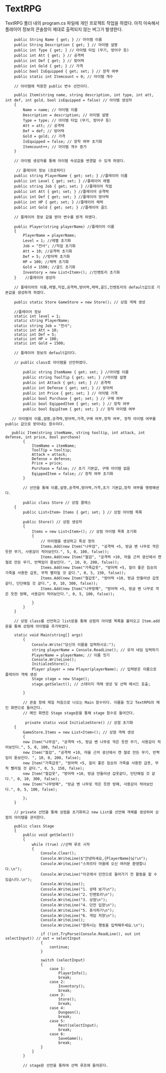 # TextRPG

TextRPG 폴더 내의 program.cs 파일에 개인 프로젝트 작업을 하였다.
아직 미숙해서 플레이어 정보의 콘솔창이 제대로 출력되지 않는 버그가 발생한다.

        public String Name { get; } // 아이템 이름
        public String Description { get; } // 아이템 설명
        public int Type { get; } // 아이템 타입 (무기, 방어구 등)
        public int Att { get; } // 공격력
        public int Def { get; } // 방어력
        public int Gold { get; } // 가격
        public bool IsEquipped { get; set; } // 장착 여부
        public static int Itemcount = 0; // 아이템 개수

        // 아이템에 적용한 public 변수 선언이다.

        public Item(string name, string description, int type, int att, int def, int gold, bool isEquipped = false) // 아이템 생성자
        {
            Name = name; // 아이템 이름
            Description = description; // 아이템 설명
            Type = type; // 아이템 타입 (무기, 방어구 등)
            Att = att; // 공격력
            Def = def; // 방어력
            Gold = gold; // 가격
            IsEquipped = false; // 장착 여부 초기화
            Itemcount++; // 아이템 개수 증가
        }

        // 아이템 생성자를 통해 아이템 속성값을 변경할 수 있게 하였다.

         // 플레이어 정보 (프로퍼티)
        public string PlayerName { get; set; } //플레이어 이름
        public int Level { get; set; } //플레이어 레벨
        public string Job { get; set; } //플레이어 직업
        public int Att { get; set; } //플레이어 공격력
        public int Def { get; set; } //플레이어 방어력
        public int HP { get; set; } //플레이어 체력
        public int Gold { get; set; } //플레이어 골드

        // 플레이어 정보 값을 받아 변수를 받게 하였다.

        public Player(string playerName) //플레이어 이름
        {
            PlayerName = playerName;
            Level = 1; //레벨 초기화
            Job = "전사"; //직업 초기화
            Att = 10; //공격력 초기화
            Def = 5; //방어력 초기화
            HP = 100; //체력 초기화
            Gold = 1500; //골드 초기화
            Inventory = new List<Item>(); //인벤토리 초기화
        }    //플레이어 생성자

        // 플레이어의 이름,레벨,직업,공격력,방어력,체력,골드,인벤토리의 default값으로 기본값을 생성하게 하였다.

        public static Store GameStore = new Store(); // 상점 객체 생성

        //플레이어 정보
        static int level = 1;
        static string PlayerName;
        static string Job = "전사";
        static int Att = 10;
        static int Def = 5;
        static int HP = 100;
        static int Gold = 1500;

        // 플레이어 정보의 default값이다.

        // public class로 아이템을 선언하였다.

            public string ItemName { get; set; } //아이템 이름
            public string ToolTip { get; set; } //아이템 설명
            public int Attack { get; set; } // 공격력
            public int Defense { get; set; } // 방어력
            public int Price { get; set; } // 아이템 가격
            public bool Purchase { get; set; } // 구매 여부
            public bool EqippedItem { get; set; } // 장착 여부
            public bool EqipItem { get; set; } // 장착 아이템 여부

       // 아이템의 이름,설명,공격력,방어력,가격,구매 여부,장착 여부, 장착 아이템 여부를 public 값으로 받아내는 함수이다.

       public Item(string itemName, string tooltip, int attack, int defense, int price, bool purchase)
            {
                ItemName = itemName;
                ToolTip = tooltip;
                Attack = attack;
                Defense = defense;
                Price = price;
                Purchase = false; // 초기 기본값, 구매 아이템 없음
                EqippedItem = false; // 장착 여부 초기화
            }

            // 선언을 통해 이름,설명,공격력,방어력,가격,초기 기본값,장착 여부를 명령해낸다.

            public class Store // 상점 클래스
        {
            public List<Item> Items { get; set; } // 상점 아이템 목록

            public Store() // 상점 생성자
            {
                Items = new List<Item>(); // 상점 아이템 목록 초기화
                {
                    // 아이템을 생성하고 특성 정의
                    Items.Add(new Item("나무검", "공격력 +5, 방금 벤 나무로 깍은 듯한 무기, 사용감이 적어보인다.", 5, 0, 100, false));
                    Items.Add(new Item("철검", "공격력 +10, 마을 근처 광산에서 캔 철로 만든 무기, 반짝임이 돋보인다. ", 10, 0, 200, false));
                    Items.Add(new Item("가죽갑옷", "방어력 +5, 질이 좋은 짐승의 가죽을 사용한 갑옷, 무척 빨라질 것 같다.", 0, 5, 150, false));
                    Items.Add(new Item("철갑옷", "방어력 +10, 방금 만들어낸 갑옷같다, 단단해질 것 같다.", 0, 10, 300, false));
                    Items.Add(new Item("나무방패", "방어력 +5, 방금 벤 나무로 깍은 듯한 방패, 사용감이 적어보인다.", 0, 5, 100, false));    
            
                }
            }
        }

        // 상점 class를 선언하고 list문을 통해 상점의 아이템 목록을 불러오고 Item.add문을 통해 상점에 아이템을 추가하였다.

        static void Main(string[] args)
            {
                Console.Write("당신의 이름을 입력하시오:");
                string playerName = Console.ReadLine(); // 유저 네임 입력하기
                PlayerName = playerName; // 이름 짓기
                Console.WriteLine();
                InitialzeStore();
                Player player = new Player(playerName); // 입력받은 이름으로 플레이어 객체 생성
                Stage stage = new Stage();
                stage.getSelect(); // 스테이지 객체 생성 및 선택 메서드 호출;

            }

            // 콘솔 창에 제일 처음으로 나오는 Main 함수이다. 이름을 짓고 TextRPG의 메인 화면으로 들어간다.
            // 메인 화면은 Stage stage문을 통해 stage 함수로 들어간다.

             private static void InitialzeStore() // 상점 초기화
        {
            GameStore.Items = new List<Item>(); // 상점 객체 생성
            {
            new Item("나무검", "공격력 +5, 방금 벤 나무로 깍은 듯한 무기, 사용감이 적어보인다.", 5, 0, 100, false);
            new Item("철검", "공격력 +10, 마을 근처 광산에서 캔 철로 만든 무기, 반짝임이 돋보인다. ", 10, 0, 200, false);
            new Item("가죽갑옷", "방어력 +5, 질이 좋은 짐승의 가죽을 사용한 갑옷, 무척 빨라질 것 같다.", 0, 5, 150, false);
            new Item("철갑옷", "방어력 +10, 방금 만들어낸 갑옷같다, 단단해질 것 같다.", 0, 10, 300, false);
            new Item("나무방패", "방금 벤 나무로 깍은 듯한 방패, 사용감이 적어보인다.", 0, 5, 100, false);

            };
        }

        // private 선언을 통해 상점을 초기화하고 new List를 선언해 객체를 생성하여 상점의 아이템을 관리한다.

        public class Stage
        {
            public void getSelect()
            {
                while (true) //선택 루프 시작
                {
                    Console.Clear();
                    Console.WriteLine($"안녕하세요,{PlayerName}님!\n");
                    Console.WriteLine("스파르타 마을에 오신 여러분 환영합니다.\n");
                    Console.WriteLine("이곳에서 던전으로 들어가기 전 활동을 할 수 있습니다.\n");
                    Console.WriteLine();
                    Console.WriteLine("1. 상태 보기\n");
                    Console.WriteLine("2. 인벤토리\n");
                    Console.WriteLine("3. 상점\n");
                    Console.WriteLine("4. 던전 입장\n");
                    Console.WriteLine("5. 휴식하기\n");
                    Console.WriteLine("6. 게임 저장\n");
                    Console.WriteLine();
                    Console.WriteLine("원하시는 행동을 입력해주세요.\n");

                    if (!int.TryParse(Console.ReadLine(), out int selectInput)) // out = selectInput
                    {
                        continue;
                    }

                    switch (selectInput)
                    {
                        case 1:
                            PlayerInfo();
                            break;
                        case 2:
                            Inventory();
                            break;
                        case 3:
                            Store();
                            break;
                        case 4:
                            Dungeon();
                            break;
                        case 5:
                            Rest(selectInput);
                            break;
                        case 6:
                            SaveGame();
                            break;
                    }
                }
            }

            // stage문 선언을 통하여 선택 루프에 들어온다.

            
